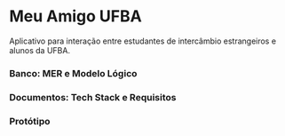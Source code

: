 # Meu Amigo UFBA

Aplicativo para interação entre estudantes de intercâmbio estrangeiros e alunos da UFBA.

### Banco: MER e Modelo Lógico
### Documentos: Tech Stack e Requisitos
### Protótipo
